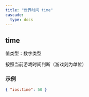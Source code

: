 ```yaml
---
title: "世界时间 time"
cascade:
  type: docs
---
```


## time
值类型：数字类型

按照当前游戏时间判断（游戏刻为单位）

### 示例
```json lines {linenos=table,filename="json"}
{ "ios:time": 50 }

```
